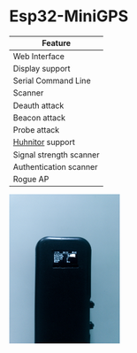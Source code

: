 # Esp32-MiniGPS

| Feature |
| ------- |
| Web Interface | ✅ |
| Display support | ✅ |
| Serial Command Line | ✅ |
| Scanner | ✅ |
| Deauth attack | ✅ |
| Beacon attack | ✅ |
| Probe attack | ✅ |
| [Huhnitor](https://github.com/spacehuhntech/huhnitor) support | ✅ |
| Signal strength scanner | ✅ |
| Authentication scanner | ✅ |
| Rogue AP | ✅ |


<img src="https://github.com/Kauan0122/Esp32-MiniGPS/blob/master/screenshots/IMG_20211226_135419754-01~2.jpeg" width="200">

